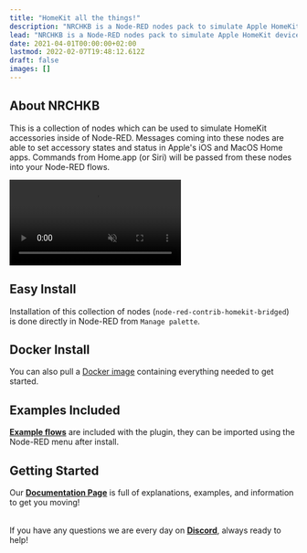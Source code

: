 ```yaml
---
title: "HomeKit all the things!"
description: "NRCHKB is a Node-RED nodes pack to simulate Apple HomeKit devices. The goal is to emulate native HomeKit devices as closely as possible."
lead: "NRCHKB is a Node-RED nodes pack to simulate Apple HomeKit devices. The goal is to emulate native HomeKit devices as closely as possible."
date: 2021-04-01T00:00:00+02:00
lastmod: 2022-02-07T19:48:12.612Z
draft: false
images: []
---
```


<div class="container">
  <div class="row justify-content-center text-center row align-items-center">
    <div class="col-lg-7 order-lg-first order-md-last order-last">
      <h2 class="h4">About NRCHKB</h2>
      <p style="text-align: left;">This is a collection of nodes which can be used to simulate HomeKit accessories inside of Node-RED. Messages coming into these nodes are able to set accessory states and status in Apple's iOS and MacOS Home apps. Commands from Home.app (or Siri) will be passed from these nodes into your Node-RED flows.</p>
    </div>
    <div class="col-lg-7 order-lg-last order-md-first order-first">
      <video autoplay loop muted playsinline>
        <source src="/images/presentation/nrchkb-demonstration.webm" type="video/webm">
        <source src="/images/presentation/nrchkb-demonstration.mp4" type="video/mp4">
        <source src="/images/presentation/nrchkb-demonstration.mov" type="video/quicktime">
      </video>
    </div>
  </div>
  <div class="row justify-content-center text-center">
    <div class="col-lg-7">
      <h2 class="h4">Easy Install</h2>
      <p style="text-align: left;">Installation of this collection of nodes (<code>node-red-contrib-homekit-bridged</code>) is done directly in Node-RED from <code>Manage palette</code>. </p>
    </div>
    <div class="col-lg-7">
      <h2 class="h4">Docker Install</h2>
      <p style="text-align: left;">You can also pull a <a href="https://github.com/NRCHKB/node-red-contrib-homekit-docker">Docker image</a> containing everything needed to get started. </p>
    </div>
    <div class="row justify-content-center text-center">
      <div class="col-lg-7">
        <h2 class="h4">Examples Included</h2>
        <p style="text-align: left;">
          <a href="{{"/wiki/examples/" | absURL }}"><strong>Example flows</strong></a> are included with the plugin, they can be imported using the Node-RED menu after install.
        </p>
      </div>
      <div class="col-lg-7">
        <h2 class="h4">Getting Started</h2>
        <p style="text-align: left;">Our <a href="{{"/wiki/introduction/quick-start/" | absURL }}"><strong>Documentation Page</strong></a> is full of explanations, examples, and information to get you moving! </p>
      </div>
    </div>
    <div class="row justify-content-center text-center" style="margin-top: 2rem;">
      <p>If you have any questions we are every day on <a href="https://discord.gg/uvYac5u"><strong>Discord</strong></a>, always ready to help!</p>
    </div>
  </div>
